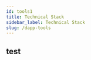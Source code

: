 ```yaml
---
id: tools1
title: Technical Stack
sidebar_label: Technical Stack
slug: /dapp-tools
---
```


## test
